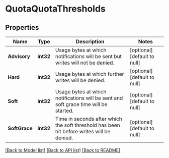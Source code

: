 # QuotaQuotaThresholds

## Properties
Name | Type | Description | Notes
------------ | ------------- | ------------- | -------------
**Advisory** | **int32** | Usage bytes at which notifications will be sent but writes will not be denied. | [optional] [default to null]
**Hard** | **int32** | Usage bytes at which further writes will be denied. | [optional] [default to null]
**Soft** | **int32** | Usage bytes at which notifications will be sent and soft grace time will be started. | [optional] [default to null]
**SoftGrace** | **int32** | Time in seconds after which the soft threshold has been hit before writes will be denied. | [optional] [default to null]

[[Back to Model list]](../README.md#documentation-for-models) [[Back to API list]](../README.md#documentation-for-api-endpoints) [[Back to README]](../README.md)


